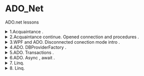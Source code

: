 # ADO_Net
 ADO.net lessons

<details><summary> 1.Acquaintance .  </summary><p>

---

[ADO.net opened connection example](CW/lesson_01/orgamizer_ADO "CW\lesson_01\orgamizer_ADO")   

---

</p></details>

<details><summary> 2.Acquaintance continue. Opened connection and procedures .  </summary><p>

---

[ADO.net opened connection part two example](CW/lesson_02/HRDepartment "CW\lesson_02\HRDepartment")   

[ADO.net closed connection with dinamyc views example](HW/lesson_02/TestDataTable "HW\lesson_02\TestDataTable")   

---

</p></details>


<details><summary> 3.WPF and ADO. Disconnected conection mode intro .  </summary><p>

---

[WPF and ADO.Net(Models) example](CW/lesson_02/DeanOffice "CW\lesson_02\DeanOffice")   

---

</p></details>


<details><summary> 4.ADO. DBProviderFactory .  </summary><p>

---

[ADO.Net DBProviderFactory example](CW/lesson_04/DbFabricExample "CW\lesson_04\DbFabricExample")   

---

</p></details>


<details><summary> 5.ADO. Transactions .  </summary><p>

---

[ADO.Net Transactions example](CW/lesson_05/transactionDemo "CW\lesson_05\transactionDemo")   

[ADO.Net disconnected mode , transactions , dbFabric , legacy async , parameterized commands , DataTableMapping , DataViewManager example](HW/lesson_05/TransactionsMover "CW\lesson_05\TransactionsMover")   

---

</p></details>

<details><summary> 6.ADO. Async , await .  </summary><p>

---

[ADO.Net async , await , paralel](HW/lesson_06/LibraryTest4 "HW\lesson_06\LibraryTest4")   

---

</p></details>

<details><summary> 7. Linq.  </summary><p>

---

[Different linq methods](CW/lesson_07/LinqTest1 "CW\lesson_07\LinqTest1")   

[Different linq methods](CW/lesson_07/LINQtoOBJexample "CW\lesson_07\LINQtoOBJexample")   

[Different linq methods](HW/lesson_07/linqHW "HW\lesson_07\linqHW")   

---

</p></details>

<details><summary> 8. Linq.  </summary><p>

---

[Different linq methods](CW/lesson_08/linq2 "CW\lesson_08\linq2")   

[Different linq methods](HW/lesson_08/LinqGroupSort "HW\lesson_08\LinqGroupSort")   

[Different linq methods](HW/lesson_08/LinqMethods "HW\lesson_08\LinqMethods")   

---

</p></details>

